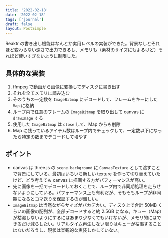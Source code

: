 ```yaml
---
title: '2022-02-18'
date: '2022-02-18'
tags: ['journal']
draft: false
layout: PostSimple
---
```


Reaktr の書き出し機能はなんとか実用レベルの実装ができた。背景なしとそれほど変わらない速さで出力できるし、メモリも（素材のサイズにもよるけど）それほど使いすぎないように制限した。

## 具体的な実装

1. ffmpeg で動画から画像に変換してディスクに書き出す
2. それを全てメモリに読み込む
3. そのうちの一定数を `ImageBitmap` にデコードして、フレームをキーにした `Map` に格納
4. ループ内で任意のフレームの `ImageBitmap` を取り出して canvas に `drawImage` する
5. 使用した `ImageBitmap` は `close` して、Map からも削除
6. Map に残っているアイテム数はループ内でチェックして、一定数以下になったら特定の数までデコードして増やす

## ポイント

- canvas は three.js の `scene.background` に `CanvasTexture` として渡すことで背景にしている。最初はいちいち新しい texture を作って切り替えていたけど、どう考えても canvas に描画する方がパフォーマンスが高い。
- 先に画像を一括でデコードしておくことで、ループ内で非同期処理を走らせないようにしている。パフォーマンス上も有利だが、そもそもループが非同期になるとコマ送りを保証するのが難しい。
- `ImageBitmap` は当然ながらサイズがバカデカい。ディスク上で合計 50MB くらいの画像の配列が、全部デコードすると約 2.5GB になる。キュー（Map）が枯渇しないようにするにはあまり少なくてもいけないが、メモリ的にはできるだけ減らしたい。リアルタイム再生しない限りはキューが枯渇することはないだろうし、現状は楽観的な実装しかしていない。
